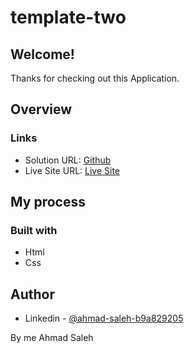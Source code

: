 # template-two


## Welcome! 
Thanks for checking out this Application.

## Overview

### Links

- Solution URL: [Github](https://github.com/AhmadSaleh99)
- Live Site URL: [Live Site](https://ahmadsaleh99.github.io/template-two/)

## My process

### Built with

- Html
- Css


## Author

- Linkedin - [@ahmad-saleh-b9a829205](https://www.linkedin.com/in/ahmad-saleh-b9a829205/)

By me
  Ahmad Saleh

